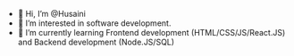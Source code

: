 - 👋 Hi, I’m @Husaini
- 👀 I’m interested in software development.
- 🌱 I’m currently learning Frontend development (HTML/CSS/JS/React.JS) and Backend development (Node.JS/SQL)

<!---
Drathez/Drathez is a ✨ special ✨ repository because its `README.md` (this file) appears on your GitHub profile.
You can click the Preview link to take a look at your changes.
--->
